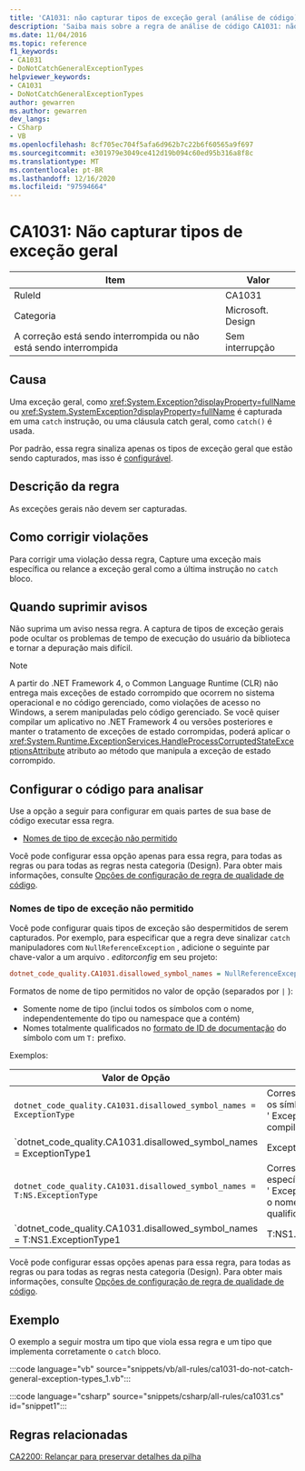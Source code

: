 ```yaml
---
title: 'CA1031: não capturar tipos de exceção geral (análise de código)'
description: 'Saiba mais sobre a regra de análise de código CA1031: não capturar tipos de exceção geral'
ms.date: 11/04/2016
ms.topic: reference
f1_keywords:
- CA1031
- DoNotCatchGeneralExceptionTypes
helpviewer_keywords:
- CA1031
- DoNotCatchGeneralExceptionTypes
author: gewarren
ms.author: gewarren
dev_langs:
- CSharp
- VB
ms.openlocfilehash: 8cf705ec704f5afa6d962b7c22b6f60565a9f697
ms.sourcegitcommit: e301979e3049ce412d19b094c60ed95b316a8f8c
ms.translationtype: MT
ms.contentlocale: pt-BR
ms.lasthandoff: 12/16/2020
ms.locfileid: "97594664"
---
```

# <a name="ca1031-do-not-catch-general-exception-types"></a>CA1031: Não capturar tipos de exceção geral

| Item                                     | Valor            |
|------------------------------------------|------------------|
| RuleId                                   | CA1031           |
| Categoria                                 | Microsoft. Design |
| A correção está sendo interrompida ou não está sendo interrompida | Sem interrupção     |

## <a name="cause"></a>Causa

Uma exceção geral, como <xref:System.Exception?displayProperty=fullName> ou <xref:System.SystemException?displayProperty=fullName> é capturada em uma `catch` instrução, ou uma cláusula catch geral, como `catch()` é usada.

Por padrão, essa regra sinaliza apenas os tipos de exceção geral que estão sendo capturados, mas isso é [configurável](#configure-code-to-analyze).

## <a name="rule-description"></a>Descrição da regra

As exceções gerais não devem ser capturadas.

## <a name="how-to-fix-violations"></a>Como corrigir violações

Para corrigir uma violação dessa regra, Capture uma exceção mais específica ou relance a exceção geral como a última instrução no `catch` bloco.

## <a name="when-to-suppress-warnings"></a>Quando suprimir avisos

Não suprima um aviso nessa regra. A captura de tipos de exceção gerais pode ocultar os problemas de tempo de execução do usuário da biblioteca e tornar a depuração mais difícil.

> [!NOTE]
> A partir do .NET Framework 4, o Common Language Runtime (CLR) não entrega mais exceções de estado corrompido que ocorrem no sistema operacional e no código gerenciado, como violações de acesso no Windows, a serem manipuladas pelo código gerenciado. Se você quiser compilar um aplicativo no .NET Framework 4 ou versões posteriores e manter o tratamento de exceções de estado corrompidas, poderá aplicar o <xref:System.Runtime.ExceptionServices.HandleProcessCorruptedStateExceptionsAttribute> atributo ao método que manipula a exceção de estado corrompido.

## <a name="configure-code-to-analyze"></a>Configurar o código para analisar

Use a opção a seguir para configurar em quais partes de sua base de código executar essa regra.

- [Nomes de tipo de exceção não permitido](#disallowed-exception-type-names)

Você pode configurar essa opção apenas para essa regra, para todas as regras ou para todas as regras nesta categoria (Design). Para obter mais informações, consulte [Opções de configuração de regra de qualidade de código](../code-quality-rule-options.md).

### <a name="disallowed-exception-type-names"></a>Nomes de tipo de exceção não permitido

Você pode configurar quais tipos de exceção são despermitidos de serem capturados. Por exemplo, para especificar que a regra deve sinalizar `catch` manipuladores com `NullReferenceException` , adicione o seguinte par chave-valor a um arquivo *. editorconfig* em seu projeto:

```ini
dotnet_code_quality.CA1031.disallowed_symbol_names = NullReferenceException
```

Formatos de nome de tipo permitidos no valor de opção (separados por `|` ):

- Somente nome de tipo (inclui todos os símbolos com o nome, independentemente do tipo ou namespace que a contém)
- Nomes totalmente qualificados no [formato de ID de documentação](../../../csharp/programming-guide/xmldoc/processing-the-xml-file.md#id-strings) do símbolo com um `T:` prefixo.

Exemplos:

| Valor de Opção | Resumo |
| --- | --- |
|`dotnet_code_quality.CA1031.disallowed_symbol_names = ExceptionType` | Corresponde a todos os símbolos nomeados ' ExceptionType ' na compilação
|`dotnet_code_quality.CA1031.disallowed_symbol_names = ExceptionType1|ExceptionType2` | Corresponde a todos os símbolos denominados ' ExceptionType1 ' ou ' ExceptionType2 ' na compilação
|`dotnet_code_quality.CA1031.disallowed_symbol_names = T:NS.ExceptionType` | Corresponde a tipos específicos chamados ' ExceptionType ' com o nome totalmente qualificado fornecido.
|`dotnet_code_quality.CA1031.disallowed_symbol_names = T:NS1.ExceptionType1|T:NS1.ExceptionType2` | Corresponde aos tipos nomeados ' ExceptionType1 ' e ' ExceptionType2 ' com os respectivos nomes totalmente qualificados

Você pode configurar essas opções apenas para essa regra, para todas as regras ou para todas as regras nesta categoria (Design). Para obter mais informações, consulte [Opções de configuração de regra de qualidade de código](../code-quality-rule-options.md).

## <a name="example"></a>Exemplo

O exemplo a seguir mostra um tipo que viola essa regra e um tipo que implementa corretamente o `catch` bloco.

:::code language="vb" source="snippets/vb/all-rules/ca1031-do-not-catch-general-exception-types_1.vb":::

:::code language="csharp" source="snippets/csharp/all-rules/ca1031.cs" id="snippet1":::

## <a name="related-rules"></a>Regras relacionadas

[CA2200: Relançar para preservar detalhes da pilha](ca2200.md)
